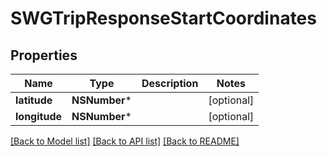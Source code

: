 # SWGTripResponseStartCoordinates

## Properties
Name | Type | Description | Notes
------------ | ------------- | ------------- | -------------
**latitude** | **NSNumber*** |  | [optional] 
**longitude** | **NSNumber*** |  | [optional] 

[[Back to Model list]](../README.md#documentation-for-models) [[Back to API list]](../README.md#documentation-for-api-endpoints) [[Back to README]](../README.md)


